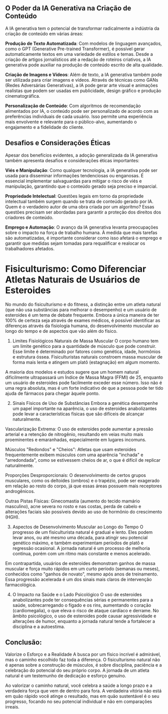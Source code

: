 
## O Poder da IA Generativa na Criação de Conteúdo
A IA generativa tem o potencial de transformar radicalmente a indústria da criação de conteúdo em várias áreas:

**Produção de Texto Automatizada**: Com modelos de linguagem avançados, como o GPT (Generative Pre-trained Transformer), é possível gerar automaticamente textos em uma variedade de estilos e temas. Desde a criação de artigos jornalísticos até a redação de roteiros criativos, a IA generativa pode auxiliar na produção de conteúdo escrito de alta qualidade.

**Criação de Imagens e Vídeos**: Além de texto, a IA generativa também pode ser utilizada para criar imagens e vídeos. Através de técnicas como GANs (Redes Adversárias Generativas), a IA pode gerar arte visual e animações realistas que podem ser usadas em publicidade, design gráfico e produção cinematográfica.

**Personalização de Conteúdo**: Com algoritmos de recomendação alimentados por IA, o conteúdo pode ser personalizado de acordo com as preferências individuais de cada usuário. Isso permite uma experiência mais envolvente e relevante para o público-alvo, aumentando o engajamento e a fidelidade do cliente.

## Desafios e Considerações Éticas
Apesar dos benefícios evidentes, a adoção generalizada da IA generativa também apresenta desafios e considerações éticas importantes:

**Viés e Manipulação**: Como qualquer tecnologia, a IA generativa pode ser usada para disseminar informações tendenciosas ou enganosas. É essencial implementar salvaguardas para mitigar o risco de viés e manipulação, garantindo que o conteúdo gerado seja preciso e imparcial.

**Propriedade Intelectual**: Questões legais em torno da propriedade intelectual também surgem quando se trata de conteúdo gerado por IA. Quem é o verdadeiro autor de uma obra criada por um algoritmo? Essas questões precisam ser abordadas para garantir a proteção dos direitos dos criadores de conteúdo.

**Emprego e Automação**: O avanço da IA generativa levanta preocupações sobre o impacto na força de trabalho humana. À medida que mais tarefas são automatizadas, é importante considerar como isso afetará o emprego e garantir que medidas sejam tomadas para requalificar e realocar os trabalhadores afetados.


# Fisiculturismo: Como Diferenciar Atletas Naturais de Usuários de Esteroides
No mundo do fisiculturismo e do fitness, a distinção entre um atleta natural (que não usa substâncias para melhorar o desempenho) e um usuário de esteroides é um tema de debate frequente. Embora a única maneira de ter 100% de certeza seja através de exames médicos, é possível identificar as diferenças através da fisiologia humana, do desenvolvimento muscular ao longo do tempo e de aspectos que vão além do físico.

1. Limites Fisiológicos Naturais de Massa Muscular
O corpo humano tem um limite genético para a quantidade de músculo que pode construir. Esse limite é determinado por fatores como genética, idade, hormônios e estrutura óssea. Fisiculturistas naturais constroem massa muscular de forma mais lenta e atingem um platô (estagnação) em algum momento.

A maioria dos modelos e estudos sugere que um homem natural dificilmente ultrapassará um Índice de Massa Magra (FFMI) de 25, enquanto um usuário de esteroides pode facilmente exceder esse número. Isso não é uma regra absoluta, mas é um forte indicativo de que a pessoa pode ter tido ajuda de fármacos para chegar àquele ponto.

2. Sinais Físicos de Uso de Substâncias
Embora a genética desempenhe um papel importante na aparência, o uso de esteroides anabolizantes pode levar a características físicas que são difíceis de alcançar naturalmente.

Vascularização Extrema: O uso de esteroides pode aumentar a pressão arterial e a retenção de nitrogênio, resultando em veias muito mais proeminentes e emaranhadas, especialmente em lugares incomuns.

Músculos "Redondos" e "Cheios": Atletas que usam esteroides frequentemente exibem músculos com uma aparência "inchada" e "arredondada", como se estivessem cheios de ar, o que é difícil de replicar naturalmente.

Proporções Desproporcionais: O desenvolvimento de certos grupos musculares, como os deltoides (ombros) e o trapézio, pode ser exagerado em relação ao resto do corpo, já que essas áreas possuem mais receptores androgênicos.

Outras Pistas Físicas: Ginecomastia (aumento do tecido mamário masculino), acne severa no rosto e nas costas, perda de cabelo e alterações faciais são possíveis devido ao uso de hormônio do crescimento (HGH).

3. Aspectos de Desenvolvimento Muscular ao Longo do Tempo
O progresso de um fisiculturista natural é gradual e lento. Eles podem levar anos, ou até mesmo uma década, para atingir seu potencial genético máximo, e também experimentam períodos de platô e regressão ocasional. A jornada natural é um processo de melhoria contínua, porém com um ritmo mais constante e menos acelerado.

Em contrapartida, usuários de esteroides demonstram ganhos de massa muscular e força muito rápidos em um curto período (semanas ou meses), conhecidos como "ganhos de novato", mesmo após anos de treinamento. Essa progressão acelerada é um dos sinais mais claros de intervenção farmacológica.

4. O Impacto na Saúde e o Lado Psicológico
O uso de esteroides anabolizantes pode ter consequências sérias e permanentes para a saúde, sobrecarregando o fígado e os rins, aumentando o coração (cardiomegalia), o que eleva o risco de ataque cardíaco e derrame. No âmbito psicológico, o uso de esteroides pode causar agressividade e alterações de humor, enquanto a jornada natural tende a fortalecer a disciplina e a autoestima.

## Conclusão:

Valorize o Esforço e a Realidade
A busca por um físico incrível é admirável, mas o caminho escolhido faz toda a diferença. O fisiculturismo natural não é apenas sobre a construção de músculos, é sobre disciplina, paciência e a celebração do potencial do seu próprio corpo. A jornada de um atleta natural é um testemunho de dedicação e esforço genuíno.

Ao valorizar o caminho natural, você celebra a saúde a longo prazo e a verdadeira força que vem de dentro para fora. A verdadeira vitória não está em quão rápido você atinge o resultado, mas em quão sustentável é o seu progresso, focando no seu potencial individual e não em comparações irreais.
